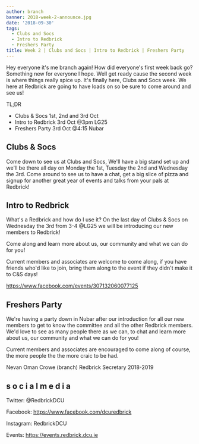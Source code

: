 ```yaml
---
author: branch
banner: 2018-week-2-announce.jpg
date: '2018-09-30'
tags:
  - Clubs and Socs
  - Intro to Redbrick
  - Freshers Party
title: Week 2 | Clubs and Socs | Intro to Redbrick | Freshers Party
---
```


Hey everyone it's me branch again! How did everyone's first week back go?
Something new for everyone I hope. Well get ready cause the second week is where
things really spice up. It's finally here, Clubs and Socs week. We here at
Redbrick are going to have loads on so be sure to come around and see us!

TL;DR

- Clubs & Socs 1st, 2nd and 3rd Oct
- Intro to Redbrick 3rd Oct @3pm LG25
- Freshers Party 3rd Oct @4:15 Nubar

 <!-- more -->

## Clubs & Socs

Come down to see us at Clubs and Socs, We'll have a big stand set up and we'll
be there all day on Monday the 1st, Tuesday the 2nd and Wednesday the 3rd. Come
around to see us to have a chat, get a big slice of pizza and signup for another
great year of events and talks from your pals at Redbrick!

## Intro to Redbrick

What's a Redbrick and how do I use it? On the last day of Clubs & Socs on
Wednesday the 3rd from 3-4 @LG25 we will be introducing our new members to
Redbrick!

Come along and learn more about us, our community and what we can do for you!

Current members and associates are welcome to come along, if you have friends
who'd like to join, bring them along to the event if they didn't make it to C&S
days!

https://www.facebook.com/events/307132060077125

## Freshers Party

We're having a party down in Nubar after our introduction for all our new
members to get to know the committee and all the other Redbrick members. We'd
love to see as many people there as we can, to chat and learn more about us, our
community and what we can do for you!

Current members and associates are encouraged to come along of course, the more
people the the more craic to be had.

Nevan Oman Crowe (branch) Redbrick Secretary 2018-2019

## s o c i a l m e d i a

Twitter: @RedbrickDCU

Facebook: https://www.facebook.com/dcuredbrick

Instagram: RedbrickDCU

Events: https://events.redbrick.dcu.ie
